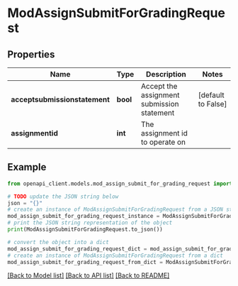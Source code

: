 # ModAssignSubmitForGradingRequest


## Properties

Name | Type | Description | Notes
------------ | ------------- | ------------- | -------------
**acceptsubmissionstatement** | **bool** | Accept the assignment submission statement | [default to False]
**assignmentid** | **int** | The assignment id to operate on | 

## Example

```python
from openapi_client.models.mod_assign_submit_for_grading_request import ModAssignSubmitForGradingRequest

# TODO update the JSON string below
json = "{}"
# create an instance of ModAssignSubmitForGradingRequest from a JSON string
mod_assign_submit_for_grading_request_instance = ModAssignSubmitForGradingRequest.from_json(json)
# print the JSON string representation of the object
print(ModAssignSubmitForGradingRequest.to_json())

# convert the object into a dict
mod_assign_submit_for_grading_request_dict = mod_assign_submit_for_grading_request_instance.to_dict()
# create an instance of ModAssignSubmitForGradingRequest from a dict
mod_assign_submit_for_grading_request_from_dict = ModAssignSubmitForGradingRequest.from_dict(mod_assign_submit_for_grading_request_dict)
```
[[Back to Model list]](../README.md#documentation-for-models) [[Back to API list]](../README.md#documentation-for-api-endpoints) [[Back to README]](../README.md)


